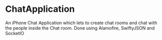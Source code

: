 # ChatApplication
An iPhone Chat Application which lets to create chat rooms and chat with the people inside the Chat room. Done using Alamofire,
SwiftyJSON and SocketIO
